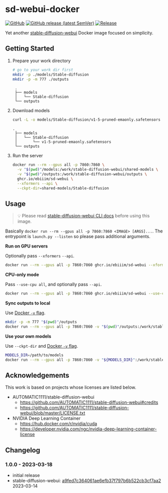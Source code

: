 # sd-webui-docker

[![GitHub](https://img.shields.io/github/license/ebiiim/sd-webui-docker)](https://github.com/ebiiim/sd-webui-docker/blob/main/LICENSE)
[![GitHub release (latest SemVer)](https://img.shields.io/github/v/release/ebiiim/sd-webui-docker)](https://github.com/ebiiim/sd-webui-docker/releases/latest)
[![Release](https://github.com/ebiiim/sd-webui-docker/actions/workflows/release.yaml/badge.svg)](https://github.com/ebiiim/sd-webui-docker/actions/workflows/release.yaml)

Yet another [stable-diffusion-webui](https://github.com/AUTOMATIC1111/stable-diffusion-webui) Docker image focused on simplicity.

## Getting Started

1. Prepare your work directory
   ```sh
   # go to your work dir first
   mkdir -p ./models/Stable-diffusion
   mkdir -p -m 777 ./outputs
   ```
   ```
    .
    ├── models
    │   └── Stable-diffusion
    └── outputs
   ```
1. Download models
   ```sh
   curl -L -o models/Stable-diffusion/v1-5-pruned-emaonly.safetensors https://huggingface.co/runwayml/stable-diffusion-v1-5/resolve/main/v1-5-pruned-emaonly.safetensors
   ```
   ```
   .
    ├── models
    │   └── Stable-diffusion
    │       └── v1-5-pruned-emaonly.safetensors
    └── outputs
   ```
1. Run the server
   ```sh
   docker run --rm --gpus all -p 7860:7860 \
     -v "$(pwd)"/models:/work/stable-diffusion-webui/shared-models \
     -v "$(pwd)"/outputs:/work/stable-diffusion-webui/outputs \
     ghcr.io/ebiiim/sd-webui \
     --xformers --api \
     --ckpt-dir=shared-models/Stable-diffusion
   ```

## Usage

> 💡 Please read [stable-diffusion-webui CLI docs](https://github.com/AUTOMATIC1111/stable-diffusion-webui/wiki/Command-Line-Arguments-and-Settings) before using this image.

Basically `docker run --rm --gpus all -p 7860:7860 <IMAGE> [ARGS]...`. The entrypoint is `launch.py --listen` so please pass additional arguments.

**Run on GPU servers**

Optionally pass `--xformers` `--api`.

```sh
docker run --rm --gpus all -p 7860:7860 ghcr.io/ebiiim/sd-webui --xformers --api
```

**CPU-only mode**

Pass `--use-cpu all`, and optionally pass `--api`.

```sh
docker run --rm --gpus all -p 7860:7860 ghcr.io/ebiiim/sd-webui --use-cpu all --api
```

**Sync outputs to local**

Use [Docker `-v` flag](https://docs.docker.com/storage/volumes/).

```sh
mkdir -p -m 777 "$(pwd)"/outputs
docker run --rm --gpus all -p 7860:7860 -v "$(pwd)"/outputs:/work/stable-diffusion-webui/outputs ghcr.io/ebiiim/sd-webui --xformers --api
```

**Use your own models**

Use `--ckpt-dir` and [Docker `-v` flag](https://docs.docker.com/storage/volumes/).

```sh
MODELS_DIR=/path/to/models
docker run --rm --gpus all -p 7860:7860 -v "${MODELS_DIR}":/work/stable-diffusion-webui/shared-models ghcr.io/ebiiim/sd-webui --xformers --api --ckpt-dir=shared-models/Stable-diffusion
```

## Acknowledgements

This work is based on projects whose licenses are listed below.

- AUTOMATIC1111/stable-diffusion-webui
  - https://github.com/AUTOMATIC1111/stable-diffusion-webui#credits
  - https://github.com/AUTOMATIC1111/stable-diffusion-webui/blob/master/LICENSE.txt
- NVIDIA Deep Learning Container
  - https://hub.docker.com/r/nvidia/cuda
  - https://developer.nvidia.com/ngc/nvidia-deep-learning-container-license

## Changelog

### 1.0.0 - 2023-03-18

- initial release
- stable-diffusion-webui: [a9fed7c364061ae6efb37f797b6b522cb3cf7aa2](https://github.com/AUTOMATIC1111/stable-diffusion-webui/tree/a9fed7c364061ae6efb37f797b6b522cb3cf7aa2) 2023-03-14
